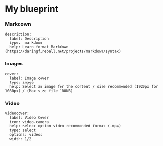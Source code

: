 # My blueprint

### Markdown
```
description:
  label: Description
  type:  markdown
  help: Learn format Markdown (https://daringfireball.net/projects/markdown/syntax)
```

### Images
```
cover:
  label: Image cover
  type: image
  help: Select an image for the content / size recommended (1920px for 1080px) / (Max size file 100KB)

```


### Video
```
videocover:
  label: Video Cover
  icon: video-camera
  help: Select option video recommended format (.mp4)
  type: select
  options: videos
  width: 1/2
```
